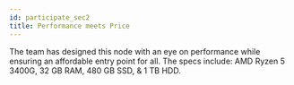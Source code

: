 ```yaml
---
id: participate_sec2
title: Performance meets Price
---
```


The team has designed this node with an eye on performance while ensuring an affordable entry point for all. The specs include: AMD Ryzen 5 3400G, 32 GB RAM, 480 GB SSD, & 1 TB HDD.